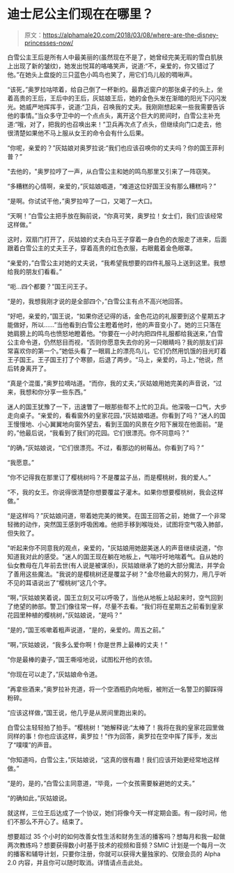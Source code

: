 # 迪士尼公主们现在在哪里？

> 原文：<https://alphamale20.com/2018/03/08/where-are-the-disney-princesses-now/>

白雪公主王后是所有人中最美丽的(虽然现在不是了，她曾经完美无瑕的雪白肌肤上出现了新的皱纹)，她发出悦耳的咯咯笑声，说道:“不，亲爱的，你又错过了他。”在她头上盘旋的三只蓝色小鸣鸟也笑了，用它们鸟儿般的啁啾声。

“该死，”奥罗拉咕哝着，给自己倒了一杯新的。最靠近窗户的那张桌子的头上，坐着高贵的王后，王后中的王后，灰姑娘王后，她的金色头发在渐暗的阳光下闪闪发光。她威严地挥挥手，说道:“卫兵，召唤我的丈夫。我刚刚想起来一些我需要告诉他的事情。”当众多守卫中的一个点点头，离开这个巨大的房间时，白雪公主补充道:“哦，对了，把我的也召唤出来！”卫兵再次点了点头，但继续向门口走去，他很清楚如果他不马上服从女王的命令会有什么后果。

“你呢，亲爱的？”灰姑娘对奥罗拉说:“我们也应该召唤你的丈夫吗？你的国王菲利普？”

"去他的，"奥罗拉哼了一声，从白雪公主和她的鸣鸟那里又引来了一阵窃笑。

“多糟糕的心情啊，亲爱的，”灰姑娘唱道，“难道这位好国王没有那么糟糕吗？”

“是啊。你试试干他，”奥罗拉啐了一口，又喝了一大口。

“天啊！”白雪公主把手放在胸前说，“你真可笑，奥罗拉！女士们，我们应该经常这样做。”

这时，双扇门打开了，灰姑娘的丈夫白马王子穿着一身白色的衣服走了进来，后面跟着白雪公主的丈夫王子，穿着高贵的红色衣服，右眼戴着金色眼罩。

“亲爱的，”白雪公主对她的丈夫说，“我希望我想要的四件礼服马上送到这里。我想给我的朋友们看看。”

“呃...四个都要？”国王问王子。

“是的，我想我刚才说的是全部四个，”白雪公主有点不高兴地回答。

“好吧，亲爱的，”国王说，“如果你还记得的话，金色花边的礼服要到这个星期五才能做好，所以……”当他看到白雪公主瞪着他时，他的声音变小了。她的三只落在她肩膀上的鸣鸟也愤怒地瞪着他。“你要在一小时内把四件礼服都给我送来，”白雪公主命令道，仍然怒目而视，“否则你愿意失去你的另一只眼睛吗？我的朋友们非常喜欢你的第一个。”她低头看了一眼肩上的漂亮鸟儿，它们仍然用饥饿的目光盯着王子国王。王子国王打了个寒颤，后退了两步。“马上，亲爱的，马上，”他说，然后转身离开了。

“真是个混蛋，”奥罗拉嘀咕道。“而你，我的丈夫，”灰姑娘用她完美的声音说，“过来，我想和你分享一些东西。”

迷人的国王犹豫了一下，迅速瞥了一眼那些帮不上忙的卫兵。他深吸一口气，大步走向桌子。“亲爱的，看看窗外的皇家花园，”灰姑娘唱道。你看到了吗？”迷人的国王慢慢地、小心翼翼地向窗外望去，看到王国的风景在夕阳下展现在他面前。“是的，”他最后说，“我看到了我们的花园。它们很漂亮。你不同意吗？”

“的确，”灰姑娘说，“它们很漂亮。不过，看那边的树莓丛。你看到了吗？”

“我愿意。”

“你不记得我在那里订了樱桃树吗？不是覆盆子丛，而是樱桃树，我的爱人。”

“不，我的女王。你说得很清楚你想要覆盆子灌木。如果你想要樱桃树，我会这样做。”

“是这样吗？”灰姑娘问道，带着她完美的微笑。在国王回答之前，她做了一个非常轻微的动作，突然国王感到呼吸困难。他把手移到喉咙处，试图将空气吸入肺部，但失败了。

"听起来你不同意我的观点，亲爱的，"灰姑娘用她甜美迷人的声音继续说道，"你知道我对此的感受。"迷人的国王现在躺在地板上，气喘吁吁地喘着气。自从她的仙女教母在几年前去世(有人说是被谋杀)，灰姑娘继承了她的大部分魔法，并学会了善用这些魔法。"我说的是樱桃树还是覆盆子树？"金尽他最大的努力，用几乎听不见的耳语说出了“樱桃树”这几个字。

“啊，”灰姑娘笑着说，国王立刻又可以呼吸了，当他从地板上站起来时，空气回到了绝望的肺部。警卫们像往常一样，尽量不去看。“我们将在星期五之前看到皇家花园里种植的樱桃树，”灰姑娘说，“是吗？”

“是的，”国王咳嗽着粗声说道，“是的，亲爱的。周五之前。”

“啊，”灰姑娘说，“我多么爱你啊！你是世界上最棒的丈夫！”

“你是最棒的妻子，”国王嘶哑地说，试图松开他的衣领。

“你现在可以走了，”灰姑娘命令道。

“再拿些酒来，”奥罗拉补充道，将一个空酒瓶扔向地板，被附近一名警卫的脚踩得粉碎。

“应该这样做，”国王说，他几乎是从房间里跑出来的。

白雪公主轻轻拍了拍手。“樱桃树！”她解释说:“太棒了！我将在我的皇家花园里做同样的事！你也应该这样，奥罗拉！”作为回答，奥罗拉在空中挥了挥手，发出了“噗噗”的声音。

“你知道吗，白雪公主，”灰姑娘说，“这真的很有趣！我们应该开始更经常地这样做。”

“是的，是的，”白雪公主同意道，“毕竟，一个女孩需要躲避她的丈夫。”

“的确如此，”灰姑娘说。

就这样，三位王后达成了一个协议，她们将像今天一样定期会面。有一段时间，他们不那么不开心了。结束了。

想要超过 35 个小时的如何改善女性生活和财务生活的播客吗？想每月和我一起做两次教练吗？想要获得数小时基于技术的视频和音频？SMIC 计划是一个每月一次的播客和辅导计划，只要你注册，你就可以获得大量独家的、仅限会员的 Alpha 2.0 内容，并且你可以随时取消。详情请点击此处。
